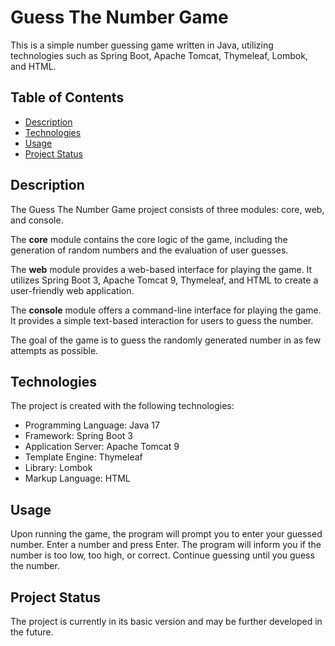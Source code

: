 # Guess The Number Game

This is a simple number guessing game written in Java, utilizing technologies such as Spring Boot, Apache Tomcat, Thymeleaf, Lombok, and HTML.

## Table of Contents

- [Description](#description)
- [Technologies](#technologies)
- [Usage](#usage)
- [Project Status](#project-status)

## Description

The Guess The Number Game project consists of three modules: core, web, and console.

The **core** module contains the core logic of the game, including the generation of random numbers and the evaluation of user guesses.

The **web** module provides a web-based interface for playing the game. It utilizes Spring Boot 3, Apache Tomcat 9, Thymeleaf, and HTML to create a user-friendly web application.

The **console** module offers a command-line interface for playing the game. It provides a simple text-based interaction for users to guess the number.

The goal of the game is to guess the randomly generated number in as few attempts as possible.

## Technologies

The project is created with the following technologies:

- Programming Language: Java 17
- Framework: Spring Boot 3
- Application Server: Apache Tomcat 9
- Template Engine: Thymeleaf
- Library: Lombok
- Markup Language: HTML

## Usage

Upon running the game, the program will prompt you to enter your guessed number. Enter a number and press Enter. The program will inform you if the number is too low, too high, or correct. Continue guessing until you guess the number.

## Project Status

The project is currently in its basic version and may be further developed in the future.
